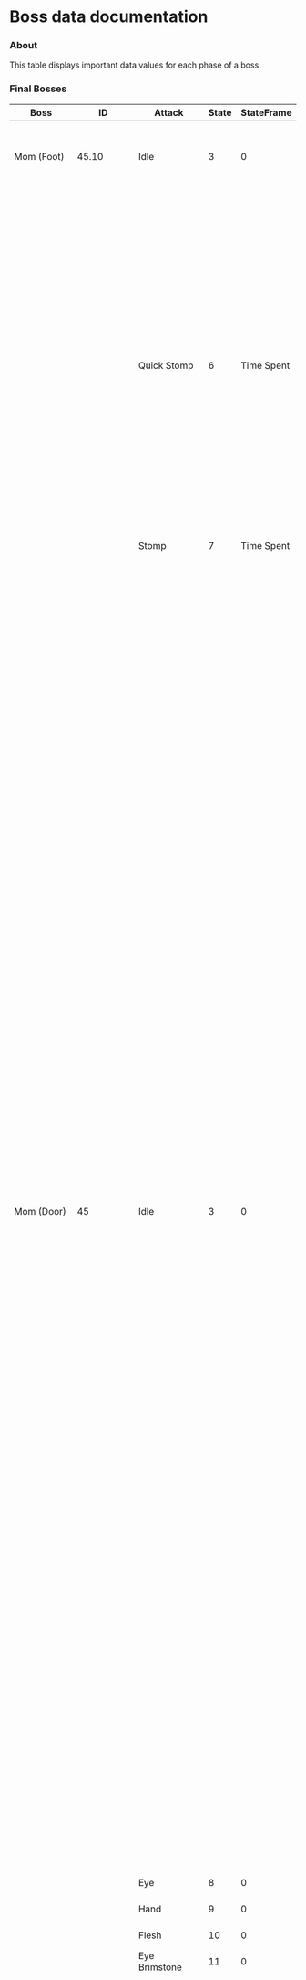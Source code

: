 # Boss data documentation

### About
This table displays important data values for each phase of a boss.

### Final Bosses
|Boss|ID|Attack|State|StateFrame|I1|I2|V1|V2|ProjectileCooldown|ProjectileDelay|Animation|Trigger|TriggerFrame|Comments|
|-|-|-|-|-|-|-|-|-|-|-|-|-|-|-|
|Mom (Foot)|45.10|Idle|3|0|0|0|0|0| | | | | |No animation. The game doesn't loop any of the other animations. Initial animation is an immediate Stomp|
| | |Quick Stomp|6|Time Spent|0|Number of stomps|0|0| | |QuickStompBegin (first) QuickStomp (subsequents) QuickStompEnd (final)QuickStompBegin (first) QuickStomp (subsequents) QuickStompEnd (final)QuickStompBegin (first) QuickStomp (subsequents) QuickStompEnd (final)QuickStompBegin (first) QuickStomp (subsequents) QuickStompEnd (final)QuickStompBegin (first) QuickStomp (subsequents) QuickStompEnd (final)QuickStompBegin (first) QuickStomp (subsequents) QuickStompEnd (final)QuickStompBegin (first) QuickStomp (subsequents) QuickStompEnd (final)QuickStompBegin (first) QuickStomp (subsequents) QuickStompEnd (final)QuickStompBegin (first) QuickStomp (subsequents) QuickStompEnd (final)QuickStompBegin (first) QuickStomp (subsequents) QuickStompEnd (final)|Shoot / Lift|27 / 37 7 / 17 7 / 4127 / 37 7 / 17 7 / 4127 / 37 7 / 17 7 / 4127 / 37 7 / 17 7 / 4127 / 37 7 / 17 7 / 4127 / 37 7 / 17 7 / 4127 / 37 7 / 17 7 / 4127 / 37 7 / 17 7 / 4127 / 37 7 / 17 7 / 4127 / 37 7 / 17 7 / 41|Only Mausoleum Mom|
| | |Stomp|7|Time Spent|0|0|0|0| | |Stomp|Lift / Lift|27 / 61| |
|Mom (Door)|45|Idle|3|0|Identifier of the door, if 0 door moves when Mom moves. Should be > 0|0|0|0| | | | | |No animation, the game doesn't loop any of the other animations. Initial animation is Eye locked at frame 0 If the door is not spawned on a valid location (4 doors in a 1*1 room), it morphs into the footNo animation, the game doesn't loop any of the other animations. Initial animation is Eye locked at frame 0 If the door is not spawned on a valid location (4 doors in a 1*1 room), it morphs into the footNo animation, the game doesn't loop any of the other animations. Initial animation is Eye locked at frame 0 If the door is not spawned on a valid location (4 doors in a 1*1 room), it morphs into the footNo animation, the game doesn't loop any of the other animations. Initial animation is Eye locked at frame 0 If the door is not spawned on a valid location (4 doors in a 1*1 room), it morphs into the footNo animation, the game doesn't loop any of the other animations. Initial animation is Eye locked at frame 0 If the door is not spawned on a valid location (4 doors in a 1*1 room), it morphs into the footNo animation, the game doesn't loop any of the other animations. Initial animation is Eye locked at frame 0 If the door is not spawned on a valid location (4 doors in a 1*1 room), it morphs into the footNo animation, the game doesn't loop any of the other animations. Initial animation is Eye locked at frame 0 If the door is not spawned on a valid location (4 doors in a 1*1 room), it morphs into the footNo animation, the game doesn't loop any of the other animations. Initial animation is Eye locked at frame 0 If the door is not spawned on a valid location (4 doors in a 1*1 room), it morphs into the footNo animation, the game doesn't loop any of the other animations. Initial animation is Eye locked at frame 0 If the door is not spawned on a valid location (4 doors in a 1*1 room), it morphs into the footNo animation, the game doesn't loop any of the other animations. Initial animation is Eye locked at frame 0 If the door is not spawned on a valid location (4 doors in a 1*1 room), it morphs into the foot|
| | |Eye|8|0|0|0|0|0| | |Eye|Appear / (Shoot) / Disappear|2 / (4) / 57| |
| | |Hand|9|0|0|0|0|0| | |ArmOpen|Appear / Disappear|7 / 45|Only classic path Mom|
| | |Flesh|10|0|0|0|0|0| | |Fat01 / Fat02|Appear / Shoot / Disappear|6 / 7 /57| |
| | |Eye Brimstone|11|0|0|0|0|0| | |EyeLaser|Appear / Shoot / Disappear|2 / 45 / 90|Only Mausoleum Mom|
|Mom's Heart It LivesMom's Heart It LivesMom's Heart It LivesMom's Heart It LivesMom's Heart It LivesMom's Heart It LivesMom's Heart It LivesMom's Heart It LivesMom's Heart It LivesMom's Heart It Lives|78 78.178 78.178 78.178 78.178 78.178 78.178 78.178 78.178 78.178 78.1|Summon|3|1|1|Phase|V1.X decreases. When 0, retreat upwards|V2.X increases with each summon, transitions into downwards when V2.X reaches 4 / 6 (depends on summon)|Only P4 : timer before next Brimstone|Determines type of summon|HeartbeatN|Heartbeat|1 : 6 2 : 6 3 : 31 : 6 2 : 6 3 : 31 : 6 2 : 6 3 : 31 : 6 2 : 6 3 : 31 : 6 2 : 6 3 : 31 : 6 2 : 6 3 : 31 : 6 2 : 6 3 : 31 : 6 2 : 6 3 : 31 : 6 2 : 6 3 : 31 : 6 2 : 6 3 : 3|Phase 1 : 0 = Eyes, 1 = Hosts, 2 = Globins Phase 2 : 0 = Lumps, 1 = Swingers, 2 = Globins Phase 3 : 0 = Boils,  2 = Tumor, 4 = Hearts Phase 4 : Nothing Works similar on both heart versions, but Mauso heart never transitions here againPhase 1 : 0 = Eyes, 1 = Hosts, 2 = Globins Phase 2 : 0 = Lumps, 1 = Swingers, 2 = Globins Phase 3 : 0 = Boils,  2 = Tumor, 4 = Hearts Phase 4 : Nothing Works similar on both heart versions, but Mauso heart never transitions here againPhase 1 : 0 = Eyes, 1 = Hosts, 2 = Globins Phase 2 : 0 = Lumps, 1 = Swingers, 2 = Globins Phase 3 : 0 = Boils,  2 = Tumor, 4 = Hearts Phase 4 : Nothing Works similar on both heart versions, but Mauso heart never transitions here againPhase 1 : 0 = Eyes, 1 = Hosts, 2 = Globins Phase 2 : 0 = Lumps, 1 = Swingers, 2 = Globins Phase 3 : 0 = Boils,  2 = Tumor, 4 = Hearts Phase 4 : Nothing Works similar on both heart versions, but Mauso heart never transitions here againPhase 1 : 0 = Eyes, 1 = Hosts, 2 = Globins Phase 2 : 0 = Lumps, 1 = Swingers, 2 = Globins Phase 3 : 0 = Boils,  2 = Tumor, 4 = Hearts Phase 4 : Nothing Works similar on both heart versions, but Mauso heart never transitions here againPhase 1 : 0 = Eyes, 1 = Hosts, 2 = Globins Phase 2 : 0 = Lumps, 1 = Swingers, 2 = Globins Phase 3 : 0 = Boils,  2 = Tumor, 4 = Hearts Phase 4 : Nothing Works similar on both heart versions, but Mauso heart never transitions here againPhase 1 : 0 = Eyes, 1 = Hosts, 2 = Globins Phase 2 : 0 = Lumps, 1 = Swingers, 2 = Globins Phase 3 : 0 = Boils,  2 = Tumor, 4 = Hearts Phase 4 : Nothing Works similar on both heart versions, but Mauso heart never transitions here againPhase 1 : 0 = Eyes, 1 = Hosts, 2 = Globins Phase 2 : 0 = Lumps, 1 = Swingers, 2 = Globins Phase 3 : 0 = Boils,  2 = Tumor, 4 = Hearts Phase 4 : Nothing Works similar on both heart versions, but Mauso heart never transitions here againPhase 1 : 0 = Eyes, 1 = Hosts, 2 = Globins Phase 2 : 0 = Lumps, 1 = Swingers, 2 = Globins Phase 3 : 0 = Boils,  2 = Tumor, 4 = Hearts Phase 4 : Nothing Works similar on both heart versions, but Mauso heart never transitions here againPhase 1 : 0 = Eyes, 1 = Hosts, 2 = Globins Phase 2 : 0 = Lumps, 1 = Swingers, 2 = Globins Phase 3 : 0 = Boils,  2 = Tumor, 4 = Hearts Phase 4 : Nothing Works similar on both heart versions, but Mauso heart never transitions here again|
| | |Upward|3|Time spent|5|Phase|V1.Y = 8 Prevents attacksV1.Y = 8 Prevents attacksV1.Y = 8 Prevents attacksV1.Y = 8 Prevents attacksV1.Y = 8 Prevents attacksV1.Y = 8 Prevents attacksV1.Y = 8 Prevents attacksV1.Y = 8 Prevents attacksV1.Y = 8 Prevents attacksV1.Y = 8 Prevents attacks| |Timer before transition into attack, only used when I1 = 5| |HeartRetracted HeartHidingHearbeatHeartRetracted HeartHidingHearbeatHeartRetracted HeartHidingHearbeatHeartRetracted HeartHidingHearbeatHeartRetracted HeartHidingHearbeatHeartRetracted HeartHidingHearbeatHeartRetracted HeartHidingHearbeatHeartRetracted HeartHidingHearbeatHeartRetracted HeartHidingHearbeatHeartRetracted HeartHidingHearbeat|Heartbeat|7|Not in Phase 3 / 4 Works similar on both heart versions�Not in Phase 3 / 4 Works similar on both heart versions�Not in Phase 3 / 4 Works similar on both heart versions�Not in Phase 3 / 4 Works similar on both heart versions�Not in Phase 3 / 4 Works similar on both heart versions�Not in Phase 3 / 4 Works similar on both heart versions�Not in Phase 3 / 4 Works similar on both heart versions�Not in Phase 3 / 4 Works similar on both heart versions�Not in Phase 3 / 4 Works similar on both heart versions�Not in Phase 3 / 4 Works similar on both heart versions�|
| | |Downward|3|Time spent|4|Phase|V1.Y = 8 Prevents attacksV1.Y = 8 Prevents attacksV1.Y = 8 Prevents attacksV1.Y = 8 Prevents attacksV1.Y = 8 Prevents attacksV1.Y = 8 Prevents attacksV1.Y = 8 Prevents attacksV1.Y = 8 Prevents attacksV1.Y = 8 Prevents attacksV1.Y = 8 Prevents attacks|0|Decreases until 8, at which points transitions into attack|Increases by 1 modulo 3 (P1 + P2) Increases by 2 modulo 5 (P3)Increases by 1 modulo 3 (P1 + P2) Increases by 2 modulo 5 (P3)Increases by 1 modulo 3 (P1 + P2) Increases by 2 modulo 5 (P3)Increases by 1 modulo 3 (P1 + P2) Increases by 2 modulo 5 (P3)Increases by 1 modulo 3 (P1 + P2) Increases by 2 modulo 5 (P3)Increases by 1 modulo 3 (P1 + P2) Increases by 2 modulo 5 (P3)Increases by 1 modulo 3 (P1 + P2) Increases by 2 modulo 5 (P3)Increases by 1 modulo 3 (P1 + P2) Increases by 2 modulo 5 (P3)Increases by 1 modulo 3 (P1 + P2) Increases by 2 modulo 5 (P3)Increases by 1 modulo 3 (P1 + P2) Increases by 2 modulo 5 (P3)|HeartComedown|Heartbeat|7|Not in Phase 3 / 4 Works similar on both heart versions�Not in Phase 3 / 4 Works similar on both heart versions�Not in Phase 3 / 4 Works similar on both heart versions�Not in Phase 3 / 4 Works similar on both heart versions�Not in Phase 3 / 4 Works similar on both heart versions�Not in Phase 3 / 4 Works similar on both heart versions�Not in Phase 3 / 4 Works similar on both heart versions�Not in Phase 3 / 4 Works similar on both heart versions�Not in Phase 3 / 4 Works similar on both heart versions�Not in Phase 3 / 4 Works similar on both heart versions�|
| | |P1 10 Projectiles Expand, pause, expandP1 10 Projectiles Expand, pause, expandP1 10 Projectiles Expand, pause, expandP1 10 Projectiles Expand, pause, expandP1 10 Projectiles Expand, pause, expandP1 10 Projectiles Expand, pause, expandP1 10 Projectiles Expand, pause, expandP1 10 Projectiles Expand, pause, expandP1 10 Projectiles Expand, pause, expandP1 10 Projectiles Expand, pause, expand|8|Time spent Transitions into summon when it reaches 180Time spent Transitions into summon when it reaches 180Time spent Transitions into summon when it reaches 180Time spent Transitions into summon when it reaches 180Time spent Transitions into summon when it reaches 180Time spent Transitions into summon when it reaches 180Time spent Transitions into summon when it reaches 180Time spent Transitions into summon when it reaches 180Time spent Transitions into summon when it reaches 180Time spent Transitions into summon when it reaches 180|Theoretical phase (i.e, how much health remains)|Active phase (i.e, what was the theoretical phase on the first frame on the active attack)|V1.Y = 3|0|0|0|HeartbeatN|Heartbeat|1 : 6 2 : 6 3 : 31 : 6 2 : 6 3 : 31 : 6 2 : 6 3 : 31 : 6 2 : 6 3 : 31 : 6 2 : 6 3 : 31 : 6 2 : 6 3 : 31 : 6 2 : 6 3 : 31 : 6 2 : 6 3 : 31 : 6 2 : 6 3 : 31 : 6 2 : 6 3 : 3|Classic path only Changed in P3Classic path only Changed in P3Classic path only Changed in P3Classic path only Changed in P3Classic path only Changed in P3Classic path only Changed in P3Classic path only Changed in P3Classic path only Changed in P3Classic path only Changed in P3Classic path only Changed in P3|
| | |P1 2 Streams| | | | |V1.Y = 0| | | | | | |Classic path only|
| | |P1 2 Rings 10 projectiles Continuous moveP1 2 Rings 10 projectiles Continuous moveP1 2 Rings 10 projectiles Continuous moveP1 2 Rings 10 projectiles Continuous moveP1 2 Rings 10 projectiles Continuous moveP1 2 Rings 10 projectiles Continuous moveP1 2 Rings 10 projectiles Continuous moveP1 2 Rings 10 projectiles Continuous moveP1 2 Rings 10 projectiles Continuous moveP1 2 Rings 10 projectiles Continuous move| | | | |V1.Y = 2| | | | | | |Classic path only Changed in P3Classic path only Changed in P3Classic path only Changed in P3Classic path only Changed in P3Classic path only Changed in P3Classic path only Changed in P3Classic path only Changed in P3Classic path only Changed in P3Classic path only Changed in P3Classic path only Changed in P3|
| | |P1 8 Curved Lines| | | | |V1.Y = 1| | | | | | |Classic path only|
| | |P2 3 Pulsating Lines CW| | | | |V1.Y = 4| | | | | | |Classic path only|
| | |P2 3 Pulsating Lines CCW| | | | |V1.Y = 5| | | | | | |Classic path only|
| | |P2 Line| | | | |V1.Y = 6| | | | | | |Classic path only|
| | |P2 Star| | | | |V1.Y = 7| | | | | | |Classic path only|
| | |P3 2 Rings 4 Projectiles Continous moveP3 2 Rings 4 Projectiles Continous moveP3 2 Rings 4 Projectiles Continous moveP3 2 Rings 4 Projectiles Continous moveP3 2 Rings 4 Projectiles Continous moveP3 2 Rings 4 Projectiles Continous moveP3 2 Rings 4 Projectiles Continous moveP3 2 Rings 4 Projectiles Continous moveP3 2 Rings 4 Projectiles Continous move| | | | |V1.Y = 2| | | | | | |Classic path only|
| | |P2 4 Projectiles Expand, pause, expandP2 4 Projectiles Expand, pause, expandP2 4 Projectiles Expand, pause, expandP2 4 Projectiles Expand, pause, expandP2 4 Projectiles Expand, pause, expandP2 4 Projectiles Expand, pause, expandP2 4 Projectiles Expand, pause, expandP2 4 Projectiles Expand, pause, expandP2 4 Projectiles Expand, pause, expand| | | | |V1.Y = 3| | | | | | |Classic path only|
| | |Brimstone| |Time spent| | |V1.Y = 9| | | | | | |Classic path only|
| | |P1 Spiral| |Time spent Transitions into Mauso summon when reaching 180Time spent Transitions into Mauso summon when reaching 180Time spent Transitions into Mauso summon when reaching 180Time spent Transitions into Mauso summon when reaching 180Time spent Transitions into Mauso summon when reaching 180Time spent Transitions into Mauso summon when reaching 180Time spent Transitions into Mauso summon when reaching 180Time spent Transitions into Mauso summon when reaching 180Time spent Transitions into Mauso summon when reaching 180| | |V1.Y = 10| | | | | | |Mauso only|
| | |P1  16 Projectiles ContinuousP1  16 Projectiles ContinuousP1  16 Projectiles ContinuousP1  16 Projectiles ContinuousP1  16 Projectiles ContinuousP1  16 Projectiles ContinuousP1  16 Projectiles ContinuousP1  16 Projectiles ContinuousP1  16 Projectiles Continuous| | | | |V1.Y = 12| | | | | | |Mauso only Changed in P3 (never triggered ?)Mauso only Changed in P3 (never triggered ?)Mauso only Changed in P3 (never triggered ?)Mauso only Changed in P3 (never triggered ?)Mauso only Changed in P3 (never triggered ?)Mauso only Changed in P3 (never triggered ?)Mauso only Changed in P3 (never triggered ?)Mauso only Changed in P3 (never triggered ?)Mauso only Changed in P3 (never triggered ?)|
| | |P1 16 Projectiles Expand, pause, expandP1 16 Projectiles Expand, pause, expandP1 16 Projectiles Expand, pause, expandP1 16 Projectiles Expand, pause, expandP1 16 Projectiles Expand, pause, expandP1 16 Projectiles Expand, pause, expandP1 16 Projectiles Expand, pause, expandP1 16 Projectiles Expand, pause, expandP1 16 Projectiles Expand, pause, expand| | | | |V1.Y = 13| | | | | | |Mauso only Changed in P3Mauso only Changed in P3Mauso only Changed in P3Mauso only Changed in P3Mauso only Changed in P3Mauso only Changed in P3Mauso only Changed in P3Mauso only Changed in P3Mauso only Changed in P3|
| | |P2 Rings with tears rotating| | | | |V1.Y = 16| | | | | | |Mauso only|
| | |P2 Rings with small loops going inward| | | | |V1.Y = 17| | | | | | |Mauso only|
| | |P2 Curved lines rotating | | | | |V1.Y = 14| | | | | | |Mauso only|
| | |P2 Rings with small loops, going outward| | | | |V1.Y = 15| | | | | | |Mauso only|
| | |P3 Disorganised cluster| | | | |V1.Y = 13| | | | | | |Mauso only|
| | |P3 2 * Rings of 6 projectiles, 1 CW, 1 CCW| | | | |V1.Y = 11| | | | | | |Mauso only Wiki says it can happen in first phase, didn't see itMauso only Wiki says it can happen in first phase, didn't see itMauso only Wiki says it can happen in first phase, didn't see itMauso only Wiki says it can happen in first phase, didn't see itMauso only Wiki says it can happen in first phase, didn't see itMauso only Wiki says it can happen in first phase, didn't see itMauso only Wiki says it can happen in first phase, didn't see itMauso only Wiki says it can happen in first phase, didn't see itMauso only Wiki says it can happen in first phase, didn't see it|
| | |P3 Disorganised cluster (duplicate ?)P3 Disorganised cluster (duplicate ?)P3 Disorganised cluster (duplicate ?)P3 Disorganised cluster (duplicate ?)P3 Disorganised cluster (duplicate ?)P3 Disorganised cluster (duplicate ?)P3 Disorganised cluster (duplicate ?)P3 Disorganised cluster (duplicate ?)| | | | |V1.Y = 12| | | | | | |Mauso only Never actually seen it, weird duplicate ?Mauso only Never actually seen it, weird duplicate ?Mauso only Never actually seen it, weird duplicate ?Mauso only Never actually seen it, weird duplicate ?Mauso only Never actually seen it, weird duplicate ?Mauso only Never actually seen it, weird duplicate ?Mauso only Never actually seen it, weird duplicate ?Mauso only Never actually seen it, weird duplicate ?|
| | |Brimstone| |Time spent| | |V1.Y = 18| | | | | | |Mauso only|
|Isaac|102|P1 Idle|3|0|0|Timer before attack, decreases by 65536| |X = Health Y = Damage taken past secondsX = Health Y = Damage taken past secondsX = Health Y = Damage taken past secondsX = Health Y = Damage taken past secondsX = Health Y = Damage taken past secondsX = Health Y = Damage taken past secondsX = Health Y = Damage taken past secondsX = Health Y = Damage taken past seconds|0|0|1Idle|None|None|Shoots tears if V2.Y > 10, each tear decreases the value|
| | |2 rings of 10 tears CCW + 1 ring CW internal|8|0|0|Attack timer. Increases by 65536| | | | |1Attack (First phase) 3FBAttackStart (Second phase) 3FBAttack4Loop (Second phase) 3FBAttack4End (Second phase)1Attack (First phase) 3FBAttackStart (Second phase) 3FBAttack4Loop (Second phase) 3FBAttack4End (Second phase)1Attack (First phase) 3FBAttackStart (Second phase) 3FBAttack4Loop (Second phase) 3FBAttack4End (Second phase)1Attack (First phase) 3FBAttackStart (Second phase) 3FBAttack4Loop (Second phase) 3FBAttack4End (Second phase)1Attack (First phase) 3FBAttackStart (Second phase) 3FBAttack4Loop (Second phase) 3FBAttack4End (Second phase)1Attack (First phase) 3FBAttackStart (Second phase) 3FBAttack4Loop (Second phase) 3FBAttack4End (Second phase)1Attack (First phase) 3FBAttackStart (Second phase) 3FBAttack4Loop (Second phase) 3FBAttack4End (Second phase)1Attack (First phase) 3FBAttackStart (Second phase) 3FBAttack4Loop (Second phase) 3FBAttack4End (Second phase)| | |Setting I1 above 29 will keep increasing the amount of tears in the pattern. Al lare reused in third phase|
| | |2 rings or 10 tears CW + 1 ring CCW| | |1| |V1.X = angle (radians)| | | | | | | |
| | |2 rings of 10 tears in line| | |2| | | | | | | | | |
| | |2 rings of 8 tears| | |3| | | | | | | | | |
| | |2 rings of 8 tears CCW homing back on Isaac| | |4| | | | | | | | | |
| | |3 rings of 10 tears CCW + 1 ring CW internal| | |5| | | | | | | | | |
| | |3 rings of 10 tears CW + 1 ring CCW internal| | |6| | | | | | | | | |
| | |3 ring of 10 tears in line| | |7| | | | | | | | | |
| | |3 rings of 8 tears| | |8| | | | | | | | | |
| | |3 rings of 8 tears CCW homing back on Isaac| | |9| | | | | | | | | |
| | |4 rings of 10 tears CCW + 1 ring CW internal| | |10| | | | | | | | | |
| | |4 rings of 10 tears C W + 1 ring CCW internal| | |11| | | | | | | | | |
| | |4 rings of 10 tears in line| | |12| | | | | | | | | |
| | |4 rings of 8 tears| | |13| | | | | | | | | |
| | |4 rings of 8 tears CCW homing back on Isaac| | |14| | | | | | | | | |
| | |5 rings of 10 tears CCW + 1 ring CW internal| | |15| | | | | | | | | |
| | |5 rings of 10 tears C W + 1 ring CCW internal| | |16| | | | | | | | | |
| | |5 rings of 10 tears in line| | |17| | | | | | | | | |
| | |5 rings of 8 tears| | |18| | | | | | | | | |
| | |5 rings of 8 tears CCW homing back on Isaac| | |19| | | | | | | | | |
| | |6 rings of 10 tears CCW + 1 ring CW internal| | |20| | | | | | | | | |
| | |6 rings of 10 tears C W + 1 ring CCW internal| | |21| | | | | | | | | |
| | |6 rings of 10 tears in line| | |22| | | | | | | | | |
| | |6 rings of 8 tears| | |23| | | | | | | | | |
| | |6 rings of 8 tears CCW homing back on Isaac| | |24| | | | | | | | | |
| | |7 rings of 10 tears CCW + 1 ring CW internal| | |25| | | | | | | | | |
| | |7 rings of 10 tears C W + 1 ring CCW internal| | |26| | | | | | | | | |
| | |7 rings of 10 tears in line| | |27| | | | | | | | | |
| | |7 rings of 8 tears| | |28| | | | | | | | | |
| | |7 rings of 8 tears CCW homing back on Isaac| | |29| | | | | | | | | |
| | |P2 4 tears| |Time since last pillar|0|1| | |40 then decrease every frame| |2Attack| | |Resets ProjectileCooldown to 40|
| | |P2 8 tears| |Time since last pillar|1|1| | |40 then decrease every frame| |2Attack| | |Resets ProjectileCooldown to 40|
| | |P2 Idle|3|Time since last pillar|0|Timer before attack, decreases by 65536|0| |Decreases| |2Idle| | | |
| | |Holy Light|3|8 then decreases|Any|Any|Any| |-1| |2Idle| | |Resets ProjectileCooldown to 40 after spawning beams of light. Isaac keeps spawning beams until StateFrame becomes negative|
| | |Summon|3|Any|Any|Any|Any| |-1| |2Idle| | |Resets ProjectileCooldown to 40 after spawning babies.|
| | |Room wide Crack the Sky|9|Any|Any|Any|1000 (Left-Right) + Time Spent 2000 (Right-Left) + Time Spent1000 (Left-Right) + Time Spent 2000 (Right-Left) + Time Spent1000 (Left-Right) + Time Spent 2000 (Right-Left) + Time Spent1000 (Left-Right) + Time Spent 2000 (Right-Left) + Time Spent1000 (Left-Right) + Time Spent 2000 (Right-Left) + Time Spent1000 (Left-Right) + Time Spent 2000 (Right-Left) + Time Spent| |Any|Random()|3FBAttack3 3Appear (end)3FBAttack3 3Appear (end)3FBAttack3 3Appear (end)3FBAttack3 3Appear (end)3FBAttack3 3Appear (end)3FBAttack3 3Appear (end)| | |Triggered every 10% health lost after reaching 50% health, the game checks for the last bits of I2 to detect the different thresholds|
|Satan|84|Idle Fallen|3|Time spent, spawns Fallen at 130|0|0|0|0|0|0|SmallIdle| | | |
| | |Idle post Fallen|3|0|1|0|0|0|0|0|SmallIdle| | | |
| | |Move|4|0|2|Last attack|0|0|0|0|Walk| | | |
| | |5 + 4 tears in arc|8|0|2|8|0|0|0|0|Attack01| | | |
| | |Brimstone Mouth|9|0|2|9|0|0|0|0|Attack02| | | |
| | |Brimstone Hands|10|0|2|10|0|0|0|0|Attack03| | | |
| | |Tear Rings|11|0|2|11|0|0|0|0|Attack03| | | |
|Satan (Foot)|84.10|Idle|3| |4|0| | | | | | | | |
| | |Stomp|7|Time spent|4|0| | | | |Stomp| | | |
| | |Summon Leech|7| |4|0| | | | | | | |50% chance when transitionning|
|???|102.1|P1 Idle|3|0|0|Timer before attack, decreases by 65536|0|X = Health Y = Damage taken past secondsX = Health Y = Damage taken past secondsX = Health Y = Damage taken past secondsX = Health Y = Damage taken past secondsX = Health Y = Damage taken past seconds|0|0|1Idle|None| |Flies summons appear randomly|
| | |2 Rings of 7 tears|8|0|0-4|Duration, increases by 65536|X = Angle| | | |1Attack (First phase) 3FBAttackStart (Second phase) 3FBAttack4Loop (Second phase) 3FBAttack4End (Second phase)1Attack (First phase) 3FBAttackStart (Second phase) 3FBAttack4Loop (Second phase) 3FBAttack4End (Second phase)1Attack (First phase) 3FBAttackStart (Second phase) 3FBAttack4Loop (Second phase) 3FBAttack4End (Second phase)1Attack (First phase) 3FBAttackStart (Second phase) 3FBAttack4Loop (Second phase) 3FBAttack4End (Second phase)1Attack (First phase) 3FBAttackStart (Second phase) 3FBAttack4Loop (Second phase) 3FBAttack4End (Second phase)| | |Used in P1 and P3 Curve once health < 80%Used in P1 and P3 Curve once health < 80%Used in P1 and P3 Curve once health < 80%Used in P1 and P3 Curve once health < 80%Used in P1 and P3 Curve once health < 80%|
| | |3 Rings of 7 tears| | |5-9| | | | | | | | | |
| | |4 Rings of 7 tears| | |10-14| | | | | | | | | |
| | |5 Rings of 7 tears| | |15-19| | | | | | | | | |
| | |6 Rings of 7 tears| | |20-24| | | | | | | | | |
| | |7 Rings of 7 tears| | |25-29| | | | | | | | | |
| | |P2 4 tears| | |0|1| | | | |2Attack| | | |
| | |P2 8 tears| | |1|1| | | | | | | | |
| | |P2 Idle|3|0|0|Timer before attack, decreases by 65536|0| | | |2Idle| | | |
| | |P3 Idle|3|0|0|Timer before attack, decreases by 65536|0| | | |3Idle| | | |
| | |Teleportation|6|0|0|0|0| | | |3FBAttack3 3Appear (end)3FBAttack3 3Appear (end)3FBAttack3 3Appear (end)3FBAttack3 3Appear (end)3FBAttack3 3Appear (end)| | | |
|The Lamb|273|Idle|4|Time before next attack|0|0|0|X = Health Y = Damage taken past secondsX = Health Y = Damage taken past secondsX = Health Y = Damage taken past secondsX = Health Y = Damage taken past secondsX = Health Y = Damage taken past seconds|0|0|Idle| | | |
| | |3 Homing Wavy Lines|10|Time since attack started|Phase|7|0| |0|0|Charge / HeadCharge Swarm2Start / HeadShoot2Start Swarm2Loop/HeadShoot2Loop Swarm2End / HeadShoot2EndCharge / HeadCharge Swarm2Start / HeadShoot2Start Swarm2Loop/HeadShoot2Loop Swarm2End / HeadShoot2EndCharge / HeadCharge Swarm2Start / HeadShoot2Start Swarm2Loop/HeadShoot2Loop Swarm2End / HeadShoot2EndCharge / HeadCharge Swarm2Start / HeadShoot2Start Swarm2Loop/HeadShoot2Loop Swarm2End / HeadShoot2EndCharge / HeadCharge Swarm2Start / HeadShoot2Start Swarm2Loop/HeadShoot2Loop Swarm2End / HeadShoot2End| Shoot  Shoot Shoot  Shoot Shoot  Shoot Shoot  Shoot Shoot  Shoot| 3  3 3  3 3  3 3  3 3  3|Begins with Charge Once Charge is done, select I2 and start StateFrame timerBegins with Charge Once Charge is done, select I2 and start StateFrame timerBegins with Charge Once Charge is done, select I2 and start StateFrame timerBegins with Charge Once Charge is done, select I2 and start StateFrame timerBegins with Charge Once Charge is done, select I2 and start StateFrame timer|
| | |2 Homing Lines|10| | |4| | | | | | | | |
| | |Spiral CCW|10| | |1| | | | | | | | |
| | |Rings of tears|10| | |3| | | | | | | | |
| | |Split tears|10| | |2| | | | | | | | |
| | |3 rotating homing lines|10| | |9| | | | | | | | |
| | |4 Homing wavy lines|10| | |8| | | | | | | | |
| | |2 Homing lines in V shape|10| | |6| | | | | | | | |
| | |Spiral CW|10| | |0| | | | | | | | |
| | |Ipecac|8|0|Phase|0| | | | |Charge SwarmCharge SwarmCharge SwarmCharge Swarm| Shoot Shoot Shoot Shoot| 3 3 3 3| |
|The Lamb (Head)The Lamb (Head)The Lamb (Head)The Lamb (Head)|273|All of the above, except Ipecac| | | | | | | | | | | | |
| | |Homing puke|8|0|0|0|0|X = Health Y = Damage taken past secondsX = Health Y = Damage taken past secondsX = Health Y = Damage taken past secondsX = Health Y = Damage taken past seconds|0|0|HeadCharge HeadShootHeadCharge HeadShootHeadCharge HeadShootHeadCharge HeadShoot| Shoot Shoot Shoot Shoot| 3 3 3 3| |
| | |Brimstone|11|Remaining time|0|0|0| |0|0|HeadCharge HeadShoot2Start HeadShoot2Loop HeadShoot2EndHeadCharge HeadShoot2Start HeadShoot2Loop HeadShoot2EndHeadCharge HeadShoot2Start HeadShoot2Loop HeadShoot2EndHeadCharge HeadShoot2Start HeadShoot2Loop HeadShoot2End| Shoot  Shoot Shoot  Shoot Shoot  Shoot Shoot  Shoot| 3  3 3  3 3  3 3  3|Selection of rotation is purely internal For some reason the timer doesn't start decreasing as soon as the attack startsSelection of rotation is purely internal For some reason the timer doesn't start decreasing as soon as the attack startsSelection of rotation is purely internal For some reason the timer doesn't start decreasing as soon as the attack startsSelection of rotation is purely internal For some reason the timer doesn't start decreasing as soon as the attack starts|
| | |Dash|9|Remaining time|0|0|Direction (???)| |0|0|HeadDash*| | |Sometimes bugged, IDK why|
|The Lamb (Body)The Lamb (Body)The Lamb (Body)The Lamb (Body)|273.10|Idle|16|Increase every frame|0|0|0|0|0|0|Body| | | |
| | |Flies|8|Doesn't increase|0|0|0|0|0|0|BodyAttack|Shoot|5| |
|Mega Satan (First phase)Mega Satan (First phase)Mega Satan (First phase)Mega Satan (First phase)|274|ALL| | |Bits 0 and 1 = subphase Bits 23 - 16 = Counter to respawn left hand Bits 31 - 24 = Counter to respawn right handBits 0 and 1 = subphase Bits 23 - 16 = Counter to respawn left hand Bits 31 - 24 = Counter to respawn right handBits 0 and 1 = subphase Bits 23 - 16 = Counter to respawn left hand Bits 31 - 24 = Counter to respawn right handBits 0 and 1 = subphase Bits 23 - 16 = Counter to respawn left hand Bits 31 - 24 = Counter to respawn right hand| | | | | | | | | |
| | |Idle|3|Time spent|Bits 15-2 are unset|0|0|V2.X is used as 4 uint8|0|0|Idle / NoseBlow| | | |
| | |Mega Blast|8|0|Bit 8 is set|8|0|V2.X is used as 4 uint8|0|0|Charge Shoot1Charge Shoot1Charge Shoot1| Shoot Shoot Shoot| 4 4 4| |
| | |3 slow lines|9|Time since attack started|Bits 9 and 10 are set|9|0|V2.X is used as 4 uint8|0|0|Charge Shoot2Start Shoot2Loop Shoot2EndCharge Shoot2Start Shoot2Loop Shoot2EndCharge Shoot2Start Shoot2Loop Shoot2End| ShootStart  ShootStop ShootStart  ShootStop ShootStart  ShootStop| 4  3 4  3 4  3| |
| | |4 slow lines| | |Bits 8, 9 and 10 are set| | | | | | | | | |
| | |5 slow lines| | |Bit 11 is set| | | | | | | | | |
| | |3 lines with angles| | |Bits 10 and 8 are set| | | | | | | | | |
| | |Waves of 3 rings| | |Bits 11 and 8 are set| | | | | | | | | |
| | |Double spiral| | |Bit 10 is set| | | | | | | | | |
| | |Spiral| | |Bit 9 is set| | | | | | | | | |
| | |Cricket's Head| | |Bits 11 and 9 are set| | | | | | | | | |
| | |Head Smash|7|0|Bit 8 is set Bits 8 and 9 are set (3x) Bits 8 and 10 are set (5x)Bit 8 is set Bits 8 and 9 are set (3x) Bits 8 and 10 are set (5x)Bit 8 is set Bits 8 and 9 are set (3x) Bits 8 and 10 are set (5x)|7|0|V2.X is used as 4 uint8|0|0|SmashHead*|Smash|27 / 37 / 47 / 57 / 67| |
| | |Summon|14|0|Bits 15-2 are unset|14|0|V2.X is used as 4 uint8|0|0|Summon|Summon|10|Summon is randomly selected|
| | |One hand smash|3|30 * N|Bits 15-2 are unset|4097|0|V2.X is used as 4 uint8|0|0|Idle / NoseBlow| | | |
| | |Two hand smash|3|30 * N|Bits 15-2 are unset|4096|0|V2.X is used as 4 uint8|0|0|Idle / NoseBlow| | | |
| | |Boss wave|13|0|Bit 8 is set during first wave Bits 8 and 9 in second Bit 10 in thirdBit 8 is set during first wave Bits 8 and 9 in second Bit 10 in thirdBit 8 is set during first wave Bits 8 and 9 in second Bit 10 in third|0|0|V2.X is used as 4 uint8|0|0|Hiding| | | |
|Mega Satan Hand|274.1 274.2274.1 274.2274.1 274.2|Idle|3|0|0|0|0|0|0|0|Idle| | | |
| | |Smash|8|Time spent|0|0|0|0|0|0|SmashHand| | | |
| | |Multi smash|9|Time spent|0|0|0|0|0|0|SmashQuake| | | |
|Mega Satan (Second phase)Mega Satan (Second phase)|275|Idle|3|Time spent|0|0|0|V2.X is used as 4 uint8|0|0|Idle*| | | |
| | |Red and black rings|9|Time spent|Biits 11, 9, 8|9|0|V2.X is used as 4 uint8|0|0|Shoot*Start Shoot*Loop Shoot*EndShoot*Start Shoot*Loop Shoot*End|ShootStart  ShootStopShootStart  ShootStop|4  34  3|Can also use all attacks with State = 9 of first phase|
| | |Red and black rings (more space)| | |Bits 11, 10| | | | | | | | | |
| | |Red and black rings (tight)| | |Bits 11, 10, 8| | | | | | | | | |
| | |Red and black rings (wigly)| | |Bits 11, 10, 9| | | | | | | | | |
| | |Red and black curved lines| | |Bits 11, 10, 9, 8| | | | | | | | | |
| | |Disorganized red and black| | |Bit 12| | | | | | | | | |
| | |Two curving line of flames| | |Bits 12, 8| | | | | | | | | |
| | |Wavy rings of four white tears| | |Bits 12, 9| | | | | | | | | |
| | |Three wavy lines of white tears| | |Bits 12, 9, 8| | | | | | | | | |
| | |Four rings of eleven white tears| | |Bits 12, 10| | | | | | | | | |
| | |Two slow angular lines of white tears| | |Bits 12, 10, 8| | | | | | | | | |
| | |Two fast angular lines of white tears| | |Bits 12, 10, 9| | | | | | | | | |
| | |Angular moving white tears| | |Bits 12, 10, 9, 8| | | | | | | | | |
| | |Spray of fires| | |Bits 12, 11| | | | | | | | | |
| | |Expanding rings of black and red| | |Bits 12, 11, 8| | | | | | | | | |
| | |Expanding rings of black bullets| | |Bits 12, 11, 9| | | | | | | | | |
| | |Wiggly rings of black bullets| | |Bits 12, 11, 9, 8| | | | | | | | | |
